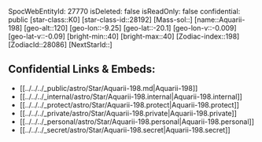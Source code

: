 ﻿---
location: [-20.1,9.25,120]
type: Star
tags:
- astro/Star

---
SpocWebEntityId: 27770
isDeleted: false
isReadOnly: false
confidential: public
[star-class::K0]
[star-class-id::28192]
[Mass-sol::]
[name::Aquarii-198]
[geo-alt::120]
[geo-lon::-9.25]
[geo-lat::-20.1]
[geo-lon-v::-0.009]
[geo-lat-v::-0.09]
[bright-min::40]
[bright-max::40]
[Zodiac-index::198]
[ZodiacId::28086]
[NextStarId::]



## Confidential Links & Embeds: 
- [[../../../_public/astro/Star/Aquarii-198.md|Aquarii-198]] 
- [[../../../_internal/astro/Star/Aquarii-198.internal|Aquarii-198.internal]] 
- [[../../../_protect/astro/Star/Aquarii-198.protect|Aquarii-198.protect]] 
- [[../../../_private/astro/Star/Aquarii-198.private|Aquarii-198.private]] 
- [[../../../_personal/astro/Star/Aquarii-198.personal|Aquarii-198.personal]] 
- [[../../../_secret/astro/Star/Aquarii-198.secret|Aquarii-198.secret]]

